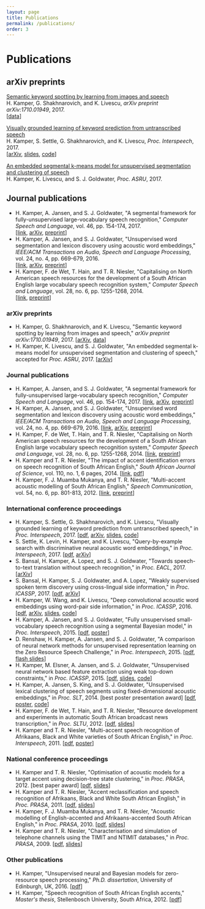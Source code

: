 ```yaml
---
layout: page
title: Publications
permalink: /publications/
order: 3
---
```


# Publications

## arXiv preprints

[Semantic keyword spotting by learning from images and speech](https://arxiv.org/abs/1710.01949)  
H. Kamper, G. Shakhnarovich, and K. Livescu, *arXiv preprint arXiv:1710.01949*, 2017.  
[[data](https://github.com/kamperh/semantic_flickraudio)]

[Visually grounded learning of keyword prediction from untranscribed speech]({{site.url}}/papers/kamper+settle+shakhnarovich+livescu_interspeech2017.pdf)  
H. Kamper, S. Settle, G. Shakhnarovich, and K. Livescu, *Proc. Interspeech*, 2017.  
[[arXiv](https://arxiv.org/abs/1703.08136), [slides]({{site.url}}/slides/kamper+settle+shakhnarovich+livescu_interspeech2017_talk.pdf), [code](https://github.com/kamperh/recipe_vision_speech_flickr)]

[An embedded segmental k-means model for unsupervised segmentation and clustering of speech](https://arxiv.org/abs/1703.08135)  
H. Kamper, K. Livescu, and S. J. Goldwater, *Proc. ASRU*, 2017.


## Journal publications

- H. Kamper, A. Jansen, and S. J. Goldwater, "A segmental framework for fully-unsupervised large-vocabulary speech recognition," *Computer Speech and Language*, vol. 46, pp. 154-174, 2017.  
[[link](http://dx.doi.org/10.1016/j.csl.2017.04.008), [arXiv](http://arxiv.org/abs/1606.06950), [preprint]({{site.url}}/papers/kamper+jansen+goldwater_csl2017_preprint.pdf)]
- H. Kamper, A. Jansen, and S. J. Goldwater, "Unsupervised word segmentation and lexicon discovery using acoustic word embeddings," *IEEE/ACM Transactions on Audio, Speech and Language Processing*, vol. 24, no. 4, pp. 669-679, 2016.  
[[link](http://dx.doi.org/10.1109/TASLP.2016.2517567), [arXiv](http://arxiv.org/abs/1603.02845), [preprint]({{site.url}}/papers/kamper+jansen+goldwater_taslp2016.pdf)]
- H. Kamper, F. de Wet, T. Hain, and T. R. Niesler, "Capitalising on North American speech resources for the development of a South African English large vocabulary speech recognition system," *Computer Speech and Language*, vol. 28, no. 6, pp. 1255-1268, 2014.  
[[link](https://doi.org/10.1016/j.csl.2014.04.005), [preprint]({{site.url}}/papers/kamper+dewet+hain+niesler_csl2013_preprint.pdf)]



### arXiv preprints

- H. Kamper, G. Shakhnarovich, and K. Livescu, "Semantic keyword spotting by learning from images and speech," *arXiv preprint arXiv:1710.01949*, 2017.
  [[arXiv](https://arxiv.org/abs/1710.01949), [data](https://github.com/kamperh/semantic_flickraudio)]
- H. Kamper, K. Livescu, and S. J. Goldwater, "An embedded segmental k-means model for unsupervised segmentation and clustering of speech," accepted for *Proc. ASRU*, 2017.
  [[arXiv](https://arxiv.org/abs/1703.08135)]



### Journal publications

- H. Kamper, A. Jansen, and S. J. Goldwater, "A segmental framework for fully-unsupervised large-vocabulary speech recognition," *Computer Speech and Language*, vol. 46, pp. 154-174, 2017.
  [[link](http://dx.doi.org/10.1016/j.csl.2017.04.008), [arXiv](http://arxiv.org/abs/1606.06950), [preprint]({{site.url}}/papers/kamper+jansen+goldwater_csl2017_preprint.pdf)]
- H. Kamper, A. Jansen, and S. J. Goldwater, "Unsupervised word segmentation and lexicon discovery using acoustic word embeddings," *IEEE/ACM Transactions on Audio, Speech and Language Processing*, vol. 24, no. 4, pp. 669-679, 2016.
  [[link](http://dx.doi.org/10.1109/TASLP.2016.2517567), [arXiv](http://arxiv.org/abs/1603.02845), [preprint]({{site.url}}/papers/kamper+jansen+goldwater_taslp2016.pdf)]
- H. Kamper, F. de Wet, T. Hain, and T. R. Niesler, "Capitalising on North American speech resources for the development of a South African English large vocabulary speech recognition system," *Computer Speech and Language*, vol. 28, no. 6, pp. 1255-1268, 2014.
  [[link](https://doi.org/10.1016/j.csl.2014.04.005), [preprint]({{site.url}}/papers/kamper+dewet+hain+niesler_csl2013_preprint.pdf)]
- H. Kamper and T. R. Niesler, "The impact of accent identification errors on speech recognition of South African English," *South African Journal of Science*, vol. 110, no. 1, 6 pages, 2014.
  [[link](http://dx.doi.org/10.1590/sajs.2014/20120049), [pdf]({{site.url}}/papers/kamper+niesler_sajs2014.pdf)]
- H. Kamper, F. J. Muamba Mukanya, and T. R. Niesler, "Multi-accent acoustic modelling of South African English," *Speech Communication*, vol. 54, no. 6, pp. 801-813, 2012.
  [[link](https://doi.org/10.1016/j.specom.2012.01.008), [preprint]({{site.url}}/papers/kamper+muambamukanya+niesler_speechcom2012_preprint.pdf)]



### International conference proceedings

- H. Kamper, S. Settle, G. Shakhnarovich, and K. Livescu, "Visually grounded learning of keyword prediction from untranscribed speech," in *Proc. Interspeech*, 2017.
  [[pdf]({{site.url}}/papers/kamper+settle+shakhnarovich+livescu_interspeech2017.pdf), [arXiv](https://arxiv.org/abs/1703.08136), [slides]({{site.url}}/slides/kamper+settle+shakhnarovich+livescu_interspeech2017_talk.pdf), [code](https://github.com/kamperh/recipe_vision_speech_flickr)]
- S. Settle, K. Levin, H. Kamper, and K. Livescu, "Query-by-example search with discriminative neural acoustic word embeddings," in *Proc. Interspeech*, 2017.
  [[pdf]({{site.url}}/papers/settle+levin+kamper+livescu_interspeech2017.pdf), [arXiv](https://arxiv.org/abs/1706.03818)]
- S. Bansal, H. Kamper, A. Lopez, and S. J. Goldwater, "Towards speech-to-text translation without speech recognition," in *Proc. EACL*, 2017.
  [[arXiv](https://arxiv.org/abs/1702.03856)]
- S. Bansal, H. Kamper, S. J. Goldwater, and A. Lopez, "Weakly supervised spoken term discovery using cross-lingual side information," in *Proc. ICASSP*, 2017.
  [[pdf]({{site.url}}/papers/bansal+kamper+goldwater+lopez_icassp2016.pdf), [arXiv](https://arxiv.org/abs/1609.06530)]
- H. Kamper, W. Wang, and K. Livescu, "Deep convolutional acoustic word embeddings using word-pair side information," in *Proc. ICASSP*, 2016.
  [[pdf]({{site.url}}/papers/kamper+wang+livescu_icassp2016.pdf), [arXiv](http://arxiv.org/abs/1510.01032), [slides]({{site.url}}/slides/kamper+wang+livescu_icassp2016_talk.pdf), [code](https://github.com/kamperh/recipe_swbd_wordembeds)]
- H. Kamper, A. Jansen, and S. J. Goldwater, "Fully unsupervised small-vocabulary speech recognition using a segmental Bayesian model," in *Proc. Interspeech*, 2015.
  [[pdf]({{site.url}}/papers/kamper+jansen+goldwater_interspeech2015.pdf), [poster]({{site.url}}/posters/kamper+jansen+goldwater_interspeech2015_poster.pdf)]
- D. Renshaw, H. Kamper, A. Jansen, and S. J. Goldwater, "A  comparison of neural network methods for unsupervised representation learning on the Zero Resource Speech Challenge," in *Proc. Interspeech*, 2015.
  [[pdf]({{site.url}}/papers/renshaw+kamper+jansen+goldwater_interspeech2015.pdf), [flash slides]({{site.url}}/slides/renshaw+kamper+jansen+goldwater_interspeech2015_talk.pdf)]
- H. Kamper, M. Elsner, A. Jansen, and S. J. Goldwater, "Unsupervised neural network based feature extraction using weak top-down constraints," in *Proc. ICASSP*, 2015.
  [[pdf]({{site.url}}/papers/kamper+elsner+jansen+goldwater_icassp2015.pdf), [slides]({{site.url}}/slides/kamper+elsner+jansen+goldwater_icassp2015_talk.pdf), [code](https://github.com/kamperh/speech_correspondence)]
- H. Kamper, A. Jansen, S. King, and S. J. Goldwater, "Unsupervised lexical clustering of speech segments using fixed-dimensional acoustic embeddings," in *Proc. SLT*, 2014. [best poster presentation award]
  [[pdf]({{site.url}}/papers/kamper+jansen+king+goldwater_slt2014.pdf), [poster]({{site.url}}/posters/kamper+jansen+king+goldwater_slt2014_poster.pdf), [code](https://github.com/kamperh/bayes_gmm)]
- H. Kamper, F. de Wet, T. Hain, and T. R. Niesler, "Resource development and experiments in automatic South African broadcast news transcription," in *Proc. SLTU*, 2012.
  [[pdf]({{site.url}}/papers/kamper+dewet+hain+niesler_sltu2012.pdf), [slides]({{site.url}}/slides/kamper+dewet+hain+niesler_sltu2012_talk.pdf)]
- H. Kamper and T. R. Niesler, "Multi-accent speech recognition of Afrikaans, Black and White varieties of South African English," in *Proc. Interspeech*, 2011.
  [[pdf]({{site.url}}/papers/kamper+niesler_interspeech2011.pdf), [poster]({{site.url}}/posters/kamper+niesler_interspeech2011_poster.pdf)]



### National conference proceedings

- H. Kamper and T. R. Niesler, "Optimisation of acoustic models for a target accent using decision-tree state clustering," in *Proc. PRASA*, 2012. [best paper award]
  [[pdf]({{site.url}}/papers/kamper+niesler_prasa2012.pdf), [slides]({{site.url}}/slides/kamper+niesler_prasa2012_talk.pdf)]
- H. Kamper and T. R. Niesler, "Accent reclassification and speech recognition of Afrikaans, Black and White South African English," in *Proc. PRASA*, 2011.
  [[pdf]({{site.url}}/papers/kamper+niesler_prasa2011.pdf), [slides]({{site.url}}/slides/kamper+niesler_prasa2011_talk.pdf)]
- H. Kamper, F. J. Muamba Mukanya, and T. R. Niesler, "Acoustic modelling of English-accented and Afrikaans-accented South African English," in *Proc. PRASA*, 2010.
  [[pdf]({{site.url}}/papers/kamper+muambamukanya+niesler_prasa2010.pdf), [slides]({{site.url}}/slides/kamper+muambamukanya+niesler_prasa2010_talk.pdf)]
- H. Kamper and T. R. Niesler, "Characterisation and simulation of telephone channels using the TIMIT and NTIMIT databases," in *Proc. PRASA*, 2009.
  [[pdf]({{site.url}}/papers/kamper+niesler_prasa2009.pdf), [slides]({{site.url}}/slides/kamper+niesler_prasa2009_talk.pdf)]



### Other publications

- H. Kamper, "Unsupervised neural and Bayesian models for zero-resource speech processing," *Ph.D. dissertation*, University of Edinburgh, UK, 2016.
  [[pdf]({{site.url}}/papers/kamper_phd2016.pdf)]
- H. Kamper, "Speech recognition of South African English accents," *Master's thesis*, Stellenbosch University, South Africa, 2012.
  [[pdf]({{site.url}}/papers/kamper_msceng2012.pdf)]


<!-- ### Heading

This is the base Jekyll theme. You can find out more info about customizing your Jekyll theme, as well as basic Jekyll usage documentation at [jekyllrb.com](http://jekyllrb.com/)

You can find the source code for the Jekyll new theme at: [github.com/jglovier/jekyll-new](https://github.com/jglovier/jekyll-new)

You can find the source code for Jekyll at [github.com/jekyll/jekyll](https://github.com/jekyll/jekyll)

This is just ``_poole``

This is another test:

	Let's see what happens
	$ ./test.py
	You can find the source code for Jekyll at You can find the source code for Jekyll at You can find the source code for Jekyll at You can find the source code for Jekyll at

{% highlight python %}
def print_hi(name)
  puts "Hi, #{name}"
end
print_hi('Tom')
#=> prints 'Hi, Tom' to STDOUT.
You can find the source code for Jekyll at You can find the source code for Jekyll at You can find the source code for Jekyll at You can find the source code for Jekyll at
{% endhighlight %}

1. 	A list
2. 	There you are. -->
